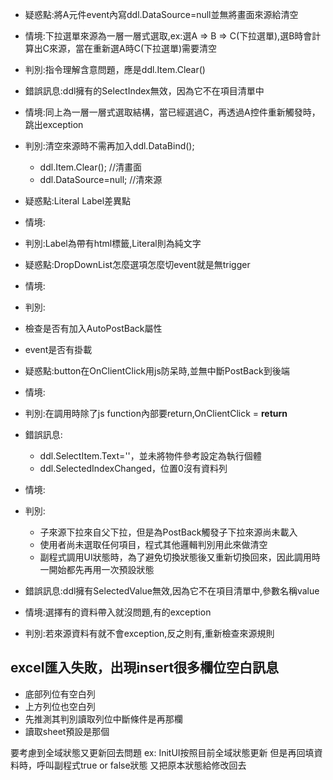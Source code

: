 
- 疑惑點:將A元件event內寫ddl.DataSource=null並無將畫面來源給清空
- 情境:下拉選單來源為一層一層式選取,ex:選A => B => C(下拉選單),選B時會計算出C來源，當在重新選A時C(下拉選單)需要清空
- 判別:指令理解含意問題，應是ddl.Item.Clear()

- 錯誤訊息:ddl擁有的SelectIndex無效，因為它不在項目清單中
- 情境:同上為一層一層式選取結構，當已經選過C，再透過A控件重新觸發時，跳出exception
- 判別:清空來源時不需再加入ddl.DataBind(); 
  - ddl.Item.Clear(); //清畫面
  - ddl.DataSource=null; //清來源





- 疑惑點:Literal Label差異點
- 情境:
- 判別:Label為帶有html標籤,Literal則為純文字

- 疑惑點:DropDownList怎麼選項怎麼切event就是無trigger
- 情境:
- 判別:
- 檢查是否有加入AutoPostBack屬性
- event是否有掛載

- 疑惑點:button在OnClientClick用js防呆時,並無中斷PostBack到後端
- 情境:
- 判別:在調用時除了js function內部要return,OnClientClick = **return**


- 錯誤訊息:
  - ddl.SelectItem.Text=''，並未將物件參考設定為執行個體
  - ddl.SelectedIndexChanged，位置0沒有資料列
- 情境:
- 判別:
  - 子來源下拉來自父下拉，但是為PostBack觸發子下拉來源尚未載入
  - 使用者尚未選取任何項目，程式其他邏輯判別用此來做清空
  - 副程式調用UI狀態時，為了避免切換狀態後又重新切換回來，因此調用時一開始都先再用一次預設狀態

- 錯誤訊息:ddl擁有SelectedValue無效,因為它不在項目清單中,參數名稱value
- 情境:選擇有的資料帶入就沒問題,有的exception
- 判別:若來源資料有就不會exception,反之則有,重新檢查來源規則


## excel匯入失敗，出現insert很多欄位空白訊息
- 底部列位有空白列
- 上方列位也空白列
- 先推測其判別讀取列位中斷條件是再那欄
- 讀取sheet預設是那個




要考慮到全域狀態又更新回去問題
ex:
InitUI按照目前全域狀態更新
但是再回填資料時，呼叫副程式true or false狀態
又把原本狀態給修改回去
